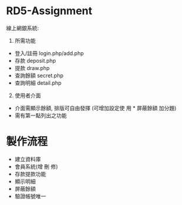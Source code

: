 # RD5-Assignment
線上網銀系統:
1. 所需功能
- 登入/註冊 login.php/add.php
- 存款 deposit.php
- 提款 draw.php
- 查詢餘額 secret.php
- 查詢明細 detail.php
2. 使用者介面 
- 介面需顯示餘額, 排版可自由發揮 (可增加設定使
用 * 屏蔽餘額 加分題)
- 需有第一點列出之功能

# 製作流程
- 建立資料庫
- 會員系統(增 刪 修)
- 存款提款功能
- 顯示明細
- 屏蔽餘額
- 驗證帳號唯一


